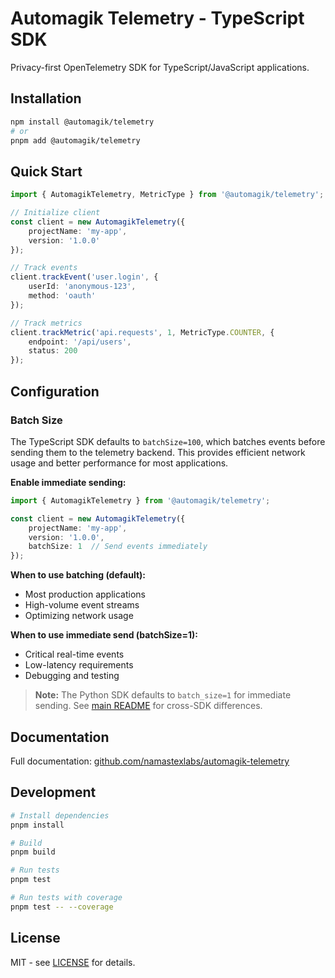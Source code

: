 # Automagik Telemetry - TypeScript SDK

Privacy-first OpenTelemetry SDK for TypeScript/JavaScript applications.

## Installation

```bash
npm install @automagik/telemetry
# or
pnpm add @automagik/telemetry
```

## Quick Start

```typescript
import { AutomagikTelemetry, MetricType } from '@automagik/telemetry';

// Initialize client
const client = new AutomagikTelemetry({
    projectName: 'my-app',
    version: '1.0.0'
});

// Track events
client.trackEvent('user.login', {
    userId: 'anonymous-123',
    method: 'oauth'
});

// Track metrics
client.trackMetric('api.requests', 1, MetricType.COUNTER, {
    endpoint: '/api/users',
    status: 200
});
```

## Configuration

### Batch Size

The TypeScript SDK defaults to `batchSize=100`, which batches events before sending them to the telemetry backend. This provides efficient network usage and better performance for most applications.

**Enable immediate sending:**

```typescript
import { AutomagikTelemetry } from '@automagik/telemetry';

const client = new AutomagikTelemetry({
    projectName: 'my-app',
    version: '1.0.0',
    batchSize: 1  // Send events immediately
});
```

**When to use batching (default):**
- Most production applications
- High-volume event streams
- Optimizing network usage

**When to use immediate send (batchSize=1):**
- Critical real-time events
- Low-latency requirements
- Debugging and testing

> **Note:** The Python SDK defaults to `batch_size=1` for immediate sending. See [main README](https://github.com/namastexlabs/automagik-telemetry#configuration) for cross-SDK differences.

## Documentation

Full documentation: [github.com/namastexlabs/automagik-telemetry](https://github.com/namastexlabs/automagik-telemetry)

## Development

```bash
# Install dependencies
pnpm install

# Build
pnpm build

# Run tests
pnpm test

# Run tests with coverage
pnpm test -- --coverage
```

## License

MIT - see [LICENSE](../LICENSE) for details.

